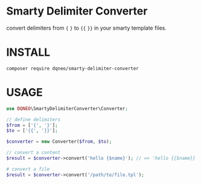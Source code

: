 # Smarty Delimiter Converter

convert delimiters from `{` `}` to `{{`  `}}` in your smarty template files.

# INSTALL

```
composer require dqneo/smarty-delimiter-converter
```

# USAGE

```php
use DQNEO\SmartyDelimiterConverter\Converter;

// define delimiters
$from = ['{', '}'];
$to = ['{{', '}}'];

$converter = new Converter($from, $to);

// convert a content
$result = $converter->convert('hello {$name}'); // => 'hello {{$name}}'

# convert a file
$result = $converter->convert('/path/to/file.tpl');

```


